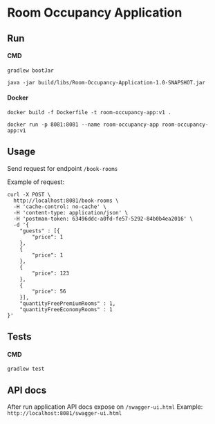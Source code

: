 # Room Occupancy Application

## Run

#### CMD
`gradlew bootJar`

`java -jar build/libs/Room-Occupancy-Application-1.0-SNAPSHOT.jar`

#### Docker
`docker build -f Dockerfile -t room-occupancy-app:v1 .`

`docker run -p 8081:8081 --name room-occupancy-app room-occupancy-app:v1`

## Usage
Send request for endpoint `/book-rooms`

Example of request:
```
curl -X POST \
  http://localhost:8081/book-rooms \
  -H 'cache-control: no-cache' \
  -H 'content-type: application/json' \
  -H 'postman-token: 63496ddc-a0fd-fe57-5292-84b0b4ea2016' \
  -d '{
	"guests" : [{
		"price": 1
	},
	{
		"price": 1
	},
	{
		"price": 123
	},
	{
		"price": 56
	}],
	"quantityFreePremiumRooms" : 1,
	"quantityFreeEconomyRooms" : 1
}'

```

## Tests
#### CMD
`gradlew test`


## API docs
After run application API docs expose on `/swagger-ui.html`
Example:
`http://localhost:8081/swagger-ui.html`
